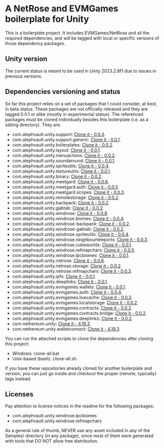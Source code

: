 # A NetRose and EVMGames boilerplate for Unity

This is a boilerplate project. It includes EVMGames/NetRose and all the required dependencies, and will be tagged with local or specific versions of those dependency packages.

Unity version
-------------

The current status is meant to be used in Unity 2023.2.8f1 due to issues in previous versions.

Dependencies versioning and status
----------------------------------

So far this project relies on a set of packages that I could consider, at best, in beta status. These packages are not officially released and they are tagged 0.0.1 or alike (mostly in experimental status). The referenced packages must be cloned individually besides this boilerplate (i.e. as a sibling directory). They are:

 - com.alephvault.unity.support: [Clone it - 0.0.3](https://github.com/AlephVault/unity-support/tree/0.0.3).
 - com.alephvault.unity.support.generic: [Clone it - 0.0.1](https://github.com/AlephVault/unity-support-generic/tree/0.0.1).
 - com.alephvault.unity.boilerplates: [Clone it - 0.0.2](https://github.com/AlephVault/unity-boilerplates/tree/0.0.2).
 - com.alephvault.unity.layout: [Clone it - 0.0.1](https://github.com/AlephVault/unity-layout/tree/0.0.1).
 - com.alephvault.unity.menuactions: [Clone it - 0.0.2](https://github.com/AlephVault/unity-menu-actions/tree/0.0.2).
 - com.alephvault.unity.soundaround: [Clone it - 0.0.1](https://github.com/AlephVault/unity-soundaround/tree/0.0.1).
 - com.alephvault.unity.spriteutils: [Clone it - 0.0.4](https://github.com/AlephVault/unity-spriteutils/tree/0.0.4).
 - com.alephvault.unity.textureutils: [Clone it - 0.0.1](https://github.com/AlephVault/unity-textureutils/tree/0.0.1).
 - com.alephvault.unity.binary: [Clone it - 0.0.2](https://github.com/AlephVault/unity-binary/tree/0.0.2).
 - com.alephvault.unity.meetgard: [Clone it - 0.0.6](https://github.com/AlephVault/unity-meetgard/tree/0.0.6).
 - com.alephvault.unity.meetgard.auth: [Clone it - 0.0.5](https://github.com/AlephVault/unity-meetgard-auth/tree/0.0.5).
 - com.alephvault.unity.meetgard.scopes: [Clone it - 0.0.3](https://github.com/AlephVault/unity-meetgard-scopes/tree/0.0.3).
 - com.alephvault.unity.remotestorage: [Clone it - 0.0.2](https://github.com/AlephVault/unity-remotestorage/tree/0.0.2).
 - com.alephvault.unity.backpack: [Clone it - 0.0.2](https://github.com/AlephVault/unity-backpack/tree/0.0.2).
 - com.alephvault.unity.gabtab: [Clone it - 0.0.2](https://github.com/AlephVault/unity-gabtab/tree/0.0.2).
 - com.alephvault.unity.windrose: [Clone it - 0.0.8](https://github.com/AlephVault/unity-windrose/tree/0.0.8).
 - com.alephvault.unity.windrose.biomes: [Clone it - 0.0.4](https://github.com/AlephVault/unity-windrose-biomes/tree/0.0.4).
 - com.alephvault.unity.windrose-backpack: [Clone it - 0.0.2](https://github.com/AlephVault/unity-windrose-backpack-plugin/tree/0.0.2).
 - com.alephvault.unity.windrose-gabtab: [Clone it - 0.0.2](https://github.com/AlephVault/unity-windrose-gabtab-plugin/tree/0.0.2).
 - com.alephvault.unity.windrose.spriteutils: [Clone it - 0.0.4](https://github.com/AlephVault/unity-windrose-spriteutils/tree/0.0.4).
 - com.alephvault.unity.windrose.neighbourteleports: [Clone it - 0.0.3](https://github.com/AlephVault/unity-windrose-neighbourteleports/tree/0.0.3).
 - com.alephvault.unity.windrose.cubeworlds: [Clone it - 0.0.1](https://github.com/AlephVault/unity-windrose-cubeworlds/tree/0.0.1).
 - com.alephvault.unity.windrose.refmapchars: [Clone it - 0.0.5](https://github.com/AlephVault/unity-windrose-refmapchars/tree/0.0.5).
 - com.alephvault.unity.windrose.lpcbiomes: [Clone it - 0.0.1](https://github.com/AlephVault/unity-windrose-lpcbiomes/0.0.1).
 - com.alephvault.unity.netrose: [Clone it - 0.0.6](https://github.com/AlephVault/unity-netrose/tree/0.0.6).
 - com.alephvault.unity.netrose.storage: [Clone it - 0.0.2](https://github.com/AlephVault/unity-netrose-storage/tree/0.0.2).
 - com.alephvault.unity.netrose.refmapchars: [Clone it - 0.0.3](https://github.com/AlephVault/unity-netrose-refmapchars/tree/0.0.3).
 - com.alephvault.unity.ipfs: [Clone it - 0.0.1](https://github.com/AlephVault/unity-ipfs/tree/0.0.1).
 - com.alephvault.unity.deeplinks: [Clone it - 0.0.1](https://github.com/AlephVault/unity-deeplinks/tree/0.0.1).
 - com.alephvault.unity.evmgames.wallets: [Clone it - 0.0.1](https://github.com/AlephVault/unity-evmgames-wallets/tree/0.0.1).
 - com.alephvault.unity.evmgames.auth: [Clone it - 0.0.4](https://github.com/AlephVault/unity-evmgames-auth/tree/0.0.4).
 - com.alephvault.unity.evmgames.livecache: [Clone it - 0.0.3](https://github.com/AlephVault/unity-evmgames-livecache/tree/0.0.3).
 - com.alephvault.unity.evmgames.localstorage: [Clone it - 0.0.2](https://github.com/AlephVault/unity-evmgames-localstorage/tree/0.0.2).
 - com.alephvault.unity.evmgames.contracts: [Clone it - 0.0.2](https://github.com/AlephVault/unity-evmgames-contracts/tree/0.0.2).
 - com.alephvault.unity.evmgames.contracts.bridge: [Clone it - 0.0.2](https://github.com/AlephVault/unity-evmgames-bridge-contract/tree/0.0.2).
 - com.alephvault.unity.evmgames.deeplinks: [Clone it - 0.0.2](https://github.com/AlephVault/unity-evmgames-deeplinks/tree/0.0.2).
 - com.nethereum.unity: [Clone it - 4.19.2](https://github.com/Nethereum/Nethereum.Unity/tree/4.19.2).
 - com.nethereum.unity.walletconnect: [Clone it - 4.19.3](https://github.com/Nethereum/Nethereum.Unity.WalletConnect/tree/4.19.3).

You can run the attached scripts to clone the dependencies after cloning this project:

 - Windows: clone-all.bat
 - Unix-based (bash): clone-all.sh
 
If you have these repositories already cloned for another boilerplate and version, you can just go inside and checkout the proper (remote, typically) tags instead.

Licenses
--------

Pay attention to license notices in the readme for the following packages:

 - com.alephvault.unity.windrose.lpcbiomes
 - com.alephvault.unity.windrose.refmapchars

As a general rule of thumb, NEVER use any asset included in any of the Samples/ directory (in any package), since most of them were generated with tools that DO NOT allow free distribution.

